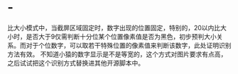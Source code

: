 # -
比大小模式中，当截屏区域固定时，数字出现的位置固定，特别的，20以内比大小时，是否大于9仅需判断十分位某个位置像素值是否为黑色，初步预判大小关系。而对于个位数字，可以取若干特殊位置的像素值来判断该数字，此处证明识别方法有效。
不知道小猿的数字显示是不是等宽的，这个方式对图片要求有点高，之后试试把这个识别方式替换进其他开源脚本中。
